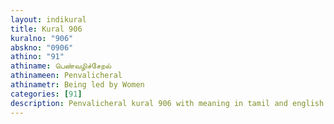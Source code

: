```yaml
---
layout: indikural
title: Kural 906
kuralno: "906"
abskno: "0906"
athino: "91"
athiname: பெண்வழிச்சேறல்
athinameen: Penvalicheral
athinametr: Being led by Women
categories: [91]
description: Penvalicheral kural 906 with meaning in tamil and english 
---
```


